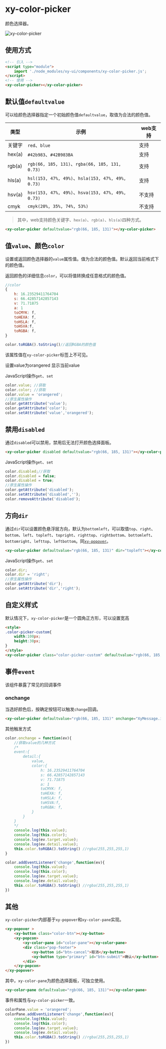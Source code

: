 # xy-color-picker

颜色选择器。

![xy-color-picker](../screenshot/color-picker.gif)

## 使用方式

```html
<!-- 引入 -->
<script type="module">
    import './node_modules/xy-ui/components/xy-color-picker.js';
</script>
<!-- 使用 -->
<xy-color-picker></xy-color-picker>
```

## 默认值`defaultvalue`

可以给颜色选择器指定一个初始颜色值`defaultvalue`，取值为合法的颜色值。

|类型|示例|web支持|
|---|---|---|
|关键字|`red`、`blue`|支持|
|hex(a)|`#42b983`、`#42B983BA`|支持|
|rgb(a)|`rgb(66, 185, 131)`、`rgba(66, 185, 131, 0.73)`|支持|
|hls(a)|`hsl(153, 47%, 49%)`、`hsla(153, 47%, 49%, 0.73)`|支持|
|hsv(a)|`hsv(153, 47%, 49%)`、`hsva(153, 47%, 49%, 0.73)`|不支持|
|cmyk|`cmyk(20%, 35%, 74%, 53%)`|不支持|

> 其中，web支持颜色关键字、`hex(a)`、`rgb(a)`、`hls(a)`四种方式。

<xy-color-picker defaultvalue="rgb(66, 185, 131)"></xy-color-picker>

```html
<xy-color-picker defaultvalue="rgb(66, 185, 131)"></xy-color-picker>
```

## 值`value`、颜色`color`

设置或返回颜色选择器的`value`属性值。值为合法的颜色值。默认返回当前格式下的颜色值。

返回颜色的详细信息`color`，可以将值转换成任意格式的颜色值。

```js
//color
{
    h: 16.23529411764704
    s: 66.42857142857143
    v: 71.71875
    a: 1
    toCMYK: f,
    toHEXA: f,
    toHSLA: f,
    toHSVA:f,
    toRGBA: f,
}

color.toRGBA().toString()//返回RGBA的颜色值
```

该属性值在`xy-color-picker`标签上不可见。

<xy-color-picker defaultvalue="rgb(66, 185, 131)" id="color-picker-value"></xy-color-picker>

<xy-button type="primary" onclick="document.getElementById('color-picker-value').value='orangered'">设置value为orangered</xy-button>
<xy-button type="primary" onclick="XyMessage.info('当前value: '+document.getElementById('color-picker-value').value)">显示当前value</xy-button>

JavaScript操作`get`、`set`

```js
color.value; //获取
color.color; //获取
color.value = 'orangered';
//原生属性操作
color.getAttribute('value');
color.getAttribute('color');
color.setAttribute('value','orangered');
```

## 禁用`disabled`

通过`disabled`可以禁用，禁用后无法打开颜色选择面板。

<xy-color-picker disabled defaultvalue="rgb(66, 185, 131)"></xy-color-picker>
<xy-switch checked onchange="this.previousElementSibling.disabled = this.checked;"></xy-switch>

```html
<xy-color-picker disabled defaultvalue="rgb(66, 185, 131)"></xy-color-picker>
```

JavaScript操作`get`、`set`

```js
color.disabled;//获取
color.disabled = false;
color.disabled = true;
//原生属性操作
color.getAttribute('disabled');
color.setAttribute('disabled','');
color.removeAttribute('disabled');
```

## 方向`dir`

通过`dir`可以设置颜色悬浮层方向，默认为`bottomleft`，可以取值`top`、`right`、`bottom`、`left`、`topleft`、`topright`、`righttop`、`rightbottom`、`bottomleft`、`bottomright`、`lefttop`、`leftbottom`。同[`xy-popover`](xy-popover.md)。

<xy-color-picker defaultvalue="rgb(66, 185, 131)" dir="topleft"></xy-color-picker>

```html
<xy-color-picker defaultvalue="rgb(66, 185, 131)" dir="topleft"></xy-color-picker>
```

JavaScript操作`get`、`set`

```js
color.dir;
color.dir = 'right';
//原生属性操作
color.getAttribute('dir');
color.setAttribute('dir','right');
```

## 自定义样式

默认情况下，`xy-color-picker`是一个圆角正方形，可以设置宽高

<style>
.color-picker-custom{
    width:100px;
    height:30px;
}
</style>
<xy-color-picker class="color-picker-custom" defaultvalue="rgb(66, 185, 131)"></xy-color-picker>

```html
<style>
.color-picker-custom{
    width:100px;
    height:30px;
}
</style>
<xy-color-picker class="color-picker-custom" defaultvalue="rgb(66, 185, 131)"></xy-color-picker>
```

## 事件`event`

该组件暴露了常见的回调事件

### onchange

当选好颜色后，按确定按钮可以触发`change`回调。

<xy-color-picker defaultvalue="rgb(66, 185, 131)" onchange="XyMessage.info('当前value: '+this.value)"></xy-color-picker>

```html
<xy-color-picker defaultvalue="rgb(66, 185, 131)" onchange="XyMessage.info('当前value: '+this.value)"></xy-color-picker>
```

其他触发方式

```js
color.onchange = function(ev){
    //获取value的几种方式
    /*
    event:{
        detail:{
            value,
            color:{
                h: 16.23529411764704
                s: 66.42857142857143
                v: 71.71875
                a: 1
                toCMYK: f,
                toHEXA: f,
                toHSLA: f,
                toHSVA:f,
                toRGBA: f,
            }
        }
    }
    */
    console.log(this.value);
    console.log(this.color);
    console.log(ev.target.value);
    console.log(ev.detail.value);
    this.color.toRGBA().toString() //rgba(255,255,255,1)
}

color.addEventListener('change',function(ev){
    console.log(this.value);
    console.log(this.color);
    console.log(ev.target.value);
    console.log(ev.detail.value);
    this.color.toRGBA().toString() //rgba(255,255,255,1)
})
```



## 其他

`xy-color-picker`内部基于`xy-popover`和`xy-color-pane`实现。

```html
<xy-popover >
    <xy-button class="color-btn"></xy-button>
    <xy-popcon>
        <xy-color-pane id="color-pane"></xy-color-pane>
        <div class="pop-footer">
            <xy-button id="btn-cancel">取消</xy-button>
            <xy-button type="primary" id="btn-submit">确认</xy-button>
        </div>
    </xy-popcon>
</xy-popover>
```

其中，`xy-color-pane`为颜色选择面板，可独立使用。

<xy-color-pane defaultvalue="rgb(66, 185, 131)"></xy-color-pane>

```html
<xy-color-pane defaultvalue="rgb(66, 185, 131)"></xy-color-pane>
```

事件和属性与`xy-color-picker`一致。

```js
colorPane.value = 'orangered';
colorPane.addEventListener('change',function(ev){
    console.log(this.value);
    console.log(this.color);
    console.log(ev.target.value);
    console.log(ev.detail.value);
    this.color.toRGBA().toString() //rgba(255,255,255,1)
})
```